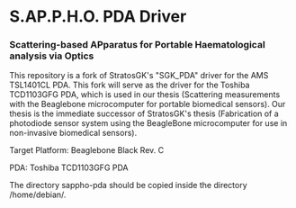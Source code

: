 # S.AP.P.H.O. PDA Driver
### Scattering-based APparatus for Portable Haematological analysis via Optics

This repository is a fork of StratosGK's "SGK_PDA" driver for the AMS TSL1401CL PDA. This fork will serve as the driver for the Toshiba TCD1103GFG PDA, which is used in our thesis (Scattering measurements with the Beaglebone microcomputer for portable biomedical sensors). Our thesis is the immediate successor of StratosGK's thesis (Fabrication of a photodiode sensor system using the BeagleBone microcomputer for use in non-invasive biomedical sensors).

Target Platform: Beaglebone Black Rev. C

PDA: Toshiba TCD1103GFG PDA

The directory sappho-pda should be copied inside the directory /home/debian/.

